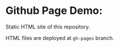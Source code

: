 # Github Page Demo:

Static HTML site of this repository.

HTML files are deployed at `gh-pages` branch.
